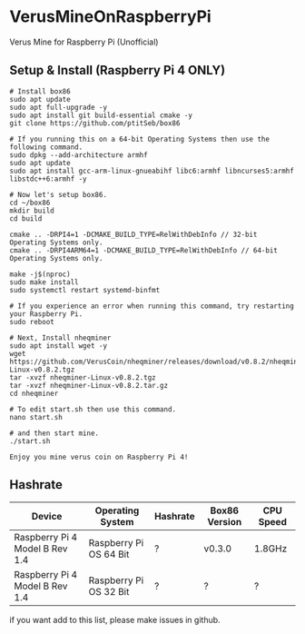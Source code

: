 # VerusMineOnRaspberryPi
Verus Mine for Raspberry Pi (Unofficial)

## Setup & Install (Raspberry Pi 4 ONLY)
```
# Install box86
sudo apt update
sudo apt full-upgrade -y
sudo apt install git build-essential cmake -y
git clone https://github.com/ptitSeb/box86

# If you running this on a 64-bit Operating Systems then use the following command.
sudo dpkg --add-architecture armhf
sudo apt update
sudo apt install gcc-arm-linux-gnueabihf libc6:armhf libncurses5:armhf libstdc++6:armhf -y

# Now let's setup box86.
cd ~/box86
mkdir build
cd build

cmake .. -DRPI4=1 -DCMAKE_BUILD_TYPE=RelWithDebInfo // 32-bit Operating Systems only.
cmake .. -DRPI4ARM64=1 -DCMAKE_BUILD_TYPE=RelWithDebInfo // 64-bit Operating Systems only.

make -j$(nproc)
sudo make install
sudo systemctl restart systemd-binfmt

# If you experience an error when running this command, try restarting your Raspberry Pi.
sudo reboot

# Next, Install nheqminer
sudo apt install wget -y
wget https://github.com/VerusCoin/nheqminer/releases/download/v0.8.2/nheqminer-Linux-v0.8.2.tgz
tar -xvzf nheqminer-Linux-v0.8.2.tgz
tar -xvzf nheqminer-Linux-v0.8.2.tar.gz
cd nheqminer

# To edit start.sh then use this command.
nano start.sh

# and then start mine.
./start.sh

Enjoy you mine verus coin on Raspberry Pi 4!
```

## Hashrate
| Device                          | Operating System         | Hashrate | Box86 Version | CPU Speed |
| ------------------------------- | ------------------------ | -------- | ------------- | --------- |
| Raspberry Pi 4 Model B Rev 1.4  | Raspberry Pi OS 64 Bit   | ?        | v0.3.0        | 1.8GHz    |
| Raspberry Pi 4 Model B Rev 1.4  | Raspberry Pi OS 32 Bit   | ?        | ?             | ?         |

if you want add to this list, please make issues in github.

